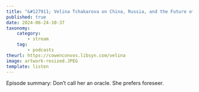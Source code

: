```yaml
---
title: "&#127911; Velina Tchakarova on China, Russia, and the Future of Geopolitics"
published: true
date: 2024-06-24-10-37
taxonomy:
    category:
        - stream
    tag:
        - podcasts
theurl: https://cowenconvos.libsyn.com/velina
image: artwork-resized.JPEG
template: listen
---
```


Episode summary: Don&rsquo;t call her an oracle. She prefers foreseer.
